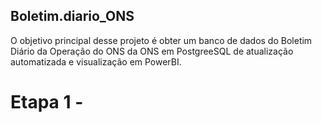 ## Boletim.diario_ONS

O objetivo principal desse projeto é obter um banco de dados do Boletim Diário da Operação do ONS da ONS em PostgreeSQL de atualização automatizada e visualização em PowerBI.

# Etapa 1 - 
